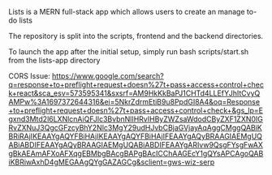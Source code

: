Lists is a MERN full-stack app which allows users to create an manage to-do lists

The repository is split into the scripts, frontend and the backend directories.

To launch the app after the initial setup, simply run bash scripts/start.sh from the lists-app directory

CORS Issue: https://www.google.com/search?q=response+to+preflight+request+doesn%27t+pass+access+control+check+react&sca_esv=573595341&sxsrf=AM9HkKkBaPJ1CHTd4LLEfYJhItCvyQAMPw%3A1697372644316&ei=5NkrZdrmEtiB9u8PpdGI8A4&oq=Response+to+preflight+request+doesn%27t+pass+access+control+check+&gs_lp=Egxnd3Mtd2l6LXNlcnAiQFJlc3BvbnNlIHRvIHByZWZsaWdodCByZXF1ZXN0IGRvZXNuJ3QgcGFzcyBhY2Nlc3MgY29udHJvbCBjaGVjayAqAggCMggQABiKBRiRAjIKEAAYgAQYFBiHAjIKEAAYgAQYFBiHAjIFEAAYgAQyBRAAGIAEMgUQABiABDIFEAAYgAQyBRAAGIAEMgUQABiABDIFEAAYgARIvw9QsgFYsgFwAXgBkAEAmAFXoAFXqgEBMbgBAcgBAPgBAcICChAAGEcY1gQYsAPCAgoQABiKBRiwAxhD4gMEGAAgQYgGAZAGCg&sclient=gws-wiz-serp